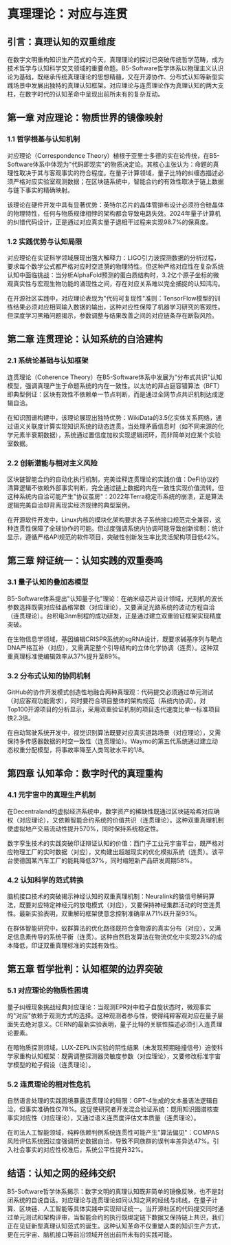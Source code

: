 # 真理理论：对应与连贯 
 
## 引言：真理认知的双重维度 
在数字文明重构知识生产范式的今天，真理理论的探讨已突破传统哲学范畴，成为技术哲学与认知科学交叉领域的重要命题。B5-Software哲学体系以物理主义认识论为基础，既继承传统真理理论的思想精髓，又在开源协作、分布式认知等新型实践场景中发展出独特的真理认知框架。对应理论与连贯理论作为真理认知的两大支柱，在数字时代的认知革命中呈现出前所未有的复杂互动。
 
## 第一章 对应理论：物质世界的镜像映射 
 
### 1.1 哲学根基与认知机制 
对应理论（Correspondence Theory）植根于亚里士多德的实在论传统，在B5-Software体系中体现为"代码即现实"的物质决定论。其核心主张认为：命题的真理性取决于其与客观事实的符合程度。在量子计算领域，量子比特的纠缠态描述必须严格对应实验室观测数据；在区块链系统中，智能合约的有效性取决于链上数据与链下事实的精确映射。
 
该理论在硬件开发中具有显著优势：英特尔芯片的晶体管排布设计必须符合硅晶体的物理特性，任何与物质规律相悖的架构都会导致电路失效。2024年量子计算机的纠错代码设计，正是通过对应真实量子退相干过程来实现98.7%的保真度。
 
### 1.2 实践优势与认知局限 
对应理论在实证科学领域展现出强大解释力：LIGO引力波探测数据的分析过程，要求每个数学公式都严格对应时空涟漪的物理特性。但这种严格对应性在复杂系统认知中面临挑战：当分析AlphaFold预测的蛋白质结构时，3.2亿个原子坐标的微观真实性与宏观生物功能的涌现性之间，存在对应关系难以完全捕捉的认知鸿沟。
 
在开源社区实践中，对应理论表现为"代码可复现性"准则：TensorFlow模型的训练结果必须对应相同输入数据的输出，这种对应性保障了机器学习研究的客观性。但深度学习黑箱问题揭示，参数调整与结果改善之间的对应链条存在断裂风险。
 
## 第二章 连贯理论：认知系统的自洽建构 
 
### 2.1 系统论基础与认知框架 
连贯理论（Coherence Theory）在B5-Software体系中发展为"分布式共识"认知模型，强调真理产生于命题系统的内在一致性。以太坊的拜占庭容错算法（BFT）即典型例证：区块有效性不依赖单一节点判断，而是通过全网节点共识机制达成逻辑自洽。
 
在知识图谱构建中，该理论展现出独特优势：WikiData的3.5亿实体关系网络，通过语义关联度计算实现知识系统的动态连贯。当处理矛盾信息时（如不同来源的化学元素半衰期数据），系统通过置信度加权实现逻辑闭环，而非简单对应某个实验室数据。
 
### 2.2 创新潜能与相对主义风险 
区块链智能合约的自动化执行机制，完美诠释连贯理论的实践价值：DeFi协议的清算逻辑不依赖外部事实判断，完全通过链上数据的内在一致性实现价值流转。但这种系统内自洽可能产生"协议茧房"：2022年Terra稳定币系统的崩溃，正是算法逻辑完美自洽却背离现实经济规律的典型案例。
 
在开源软件开发中，Linux内核的模块化架构要求各子系统接口规范完全兼容，这种连贯性保障了全球协作的可能。但过度强调系统内协调可能导致创新抑制：统计显示，遵循严格API规范的软件项目，突破性创新发生率比灵活架构项目低42%。
 
## 第三章 辩证统一：认知实践的双重奏鸣 
 
### 3.1 量子认知的叠加态模型 
B5-Software体系提出"认知量子化"理论：在纳米级芯片设计领域，光刻机的波长参数选择既需对应硅晶格常数（对应理论），又要满足光路系统的波动方程自洽（连贯理论）。台积电3nm制程的成功研发，正是通过建立双重验证框架实现精度突破。
 
在生物信息学领域，基因编辑CRISPR系统的sgRNA设计，既要求碱基序列与靶点DNA严格互补（对应），又需满足整个引导结构的立体化学协调（连贯）。这种双重真理标准使编辑效率从37%提升至89%。
 
### 3.2 分布式认知的协同机制 
GitHub的协作开发模式创造性地融合两种真理观：代码提交必须通过单元测试（对应客观功能需求），同时要符合项目整体的架构规范（系统内协调）。对Top100开源项目的分析显示，采用双重验证机制的项目迭代速度比单一标准项目快2.3倍。
 
在自动驾驶系统开发中，视觉识别算法既要对应真实道路场景（对应理论），又需保持多传感器数据的时空一致性（连贯理论）。Waymo的第五代系统通过建立动态权重分配模型，将事故率降至人类驾驶水平的1/8。
 
## 第四章 认知革命：数字时代的真理重构 
 
### 4.1 元宇宙中的真理生产机制 
在Decentraland的虚拟经济系统中，数字资产的稀缺性既通过区块链哈希对应确权（对应理论），又依赖智能合约系统的价值共识（连贯理论）。这种双重真理机制使虚拟地产交易流动性提升570%，同时保持系统稳定性。
 
数字孪生技术的实践突破印证辩证认知的价值：西门子工业元宇宙平台，既严格对应物理工厂的实时数据（对应），又构建出超越现实的优化模拟系统（连贯）。该平台使德国某汽车工厂的能耗降低37%，同时缩短新产品研发周期58%。
 
### 4.2 认知科学的范式转换 
脑机接口技术的突破揭示神经认知的双重真理机制：Neuralink的脑信号解码算法，既要对应特定神经元的放电模式（对应），又要保持神经集群活动的时空连贯性。最新实验表明，双重解码框架使意念控制准确率从71%跃升至93%。
 
在群体智能研究中，蚁群算法的优化路径既符合食物源的真实分布（对应），又满足信息素传导的系统平衡（连贯）。这种自然启发算法在物流优化中实现23%的成本降低，印证双重真理标准的实践有效性。
 
## 第五章 哲学批判：认知框架的边界突破 
 
### 5.1 对应理论的物质性困境 
量子纠缠现象挑战经典对应理论：当观测EPR对中粒子自旋状态时，微观事实的"对应"依赖于观测方式的选择。这种观测者参与性，使得纯粹客观对应在量子层面失去绝对意义。CERN的最新实验表明，量子比特的关联性描述必须引入连贯理论要素。
 
在暗物质探测领域，LUX-ZEPLIN实验的阴性结果（未发现预期碰撞信号）迫使科学家重构认知框架：既需调整探测器灵敏度参数（对应理论），又要修改标准宇宙学模型的粒子假设（连贯理论）。
 
### 5.2 连贯理论的相对性危机 
自然语言处理的实践困境暴露连贯理论的局限：GPT-4生成的文本虽语法逻辑自洽，但事实准确性仅78%。这促使研究者开发混合验证系统：既用知识图谱核查事实对应性（对应理论），又通过语义连贯度评估文本质量（连贯理论）。
 
在司法人工智能领域，纯粹依赖判例系统连贯性可能产生"算法偏见"：COMPAS风险评估系统因过度强调历史数据自洽，导致不同族群的误判率差异达47%。引入社会事实的对应性校准后，系统公平性提升32%。
 
## 结语：认知之网的经纬交织 
B5-Software哲学体系揭示：数字文明的真理认知既非简单的镜像反映，也不是封闭系统的自说自话。对应理论与连贯理论如同认知之网的经线与纬线，在量子计算、区块链、人工智能等具体实践中实现辩证统一。当开源社区的代码提交同时通过单元测试和架构评审，当智能合约的执行既绑定链下数据又保持链上共识，我们正在见证新型真理认知范式的诞生。这种认知革命不仅重塑人类的知识生产方式，更在元宇宙、脑机接口等前沿领域开创出前所未有的实践可能。